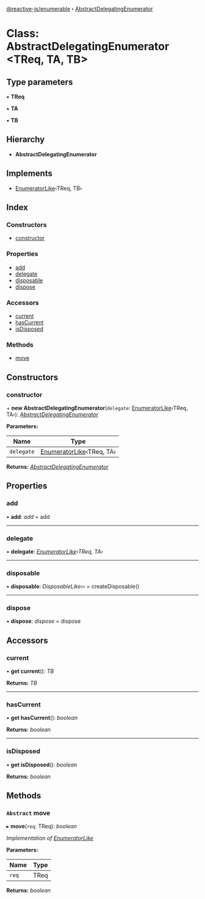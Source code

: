 [@reactive-js/enumerable](../README.md) › [AbstractDelegatingEnumerator](abstractdelegatingenumerator.md)

# Class: AbstractDelegatingEnumerator <**TReq, TA, TB**>

## Type parameters

▪ **TReq**

▪ **TA**

▪ **TB**

## Hierarchy

* **AbstractDelegatingEnumerator**

## Implements

* [EnumeratorLike](../interfaces/enumeratorlike.md)‹TReq, TB›

## Index

### Constructors

* [constructor](abstractdelegatingenumerator.md#constructor)

### Properties

* [add](abstractdelegatingenumerator.md#add)
* [delegate](abstractdelegatingenumerator.md#delegate)
* [disposable](abstractdelegatingenumerator.md#disposable)
* [dispose](abstractdelegatingenumerator.md#dispose)

### Accessors

* [current](abstractdelegatingenumerator.md#current)
* [hasCurrent](abstractdelegatingenumerator.md#hascurrent)
* [isDisposed](abstractdelegatingenumerator.md#isdisposed)

### Methods

* [move](abstractdelegatingenumerator.md#abstract-move)

## Constructors

###  constructor

\+ **new AbstractDelegatingEnumerator**(`delegate`: [EnumeratorLike](../interfaces/enumeratorlike.md)‹TReq, TA›): *[AbstractDelegatingEnumerator](abstractdelegatingenumerator.md)*

**Parameters:**

Name | Type |
------ | ------ |
`delegate` | [EnumeratorLike](../interfaces/enumeratorlike.md)‹TReq, TA› |

**Returns:** *[AbstractDelegatingEnumerator](abstractdelegatingenumerator.md)*

## Properties

###  add

• **add**: *add* =  add

___

###  delegate

• **delegate**: *[EnumeratorLike](../interfaces/enumeratorlike.md)‹TReq, TA›*

___

###  disposable

• **disposable**: *DisposableLike‹›* =  createDisposable()

___

###  dispose

• **dispose**: *dispose* =  dispose

## Accessors

###  current

• **get current**(): *TB*

**Returns:** *TB*

___

###  hasCurrent

• **get hasCurrent**(): *boolean*

**Returns:** *boolean*

___

###  isDisposed

• **get isDisposed**(): *boolean*

**Returns:** *boolean*

## Methods

### `Abstract` move

▸ **move**(`req`: TReq): *boolean*

*Implementation of [EnumeratorLike](../interfaces/enumeratorlike.md)*

**Parameters:**

Name | Type |
------ | ------ |
`req` | TReq |

**Returns:** *boolean*
